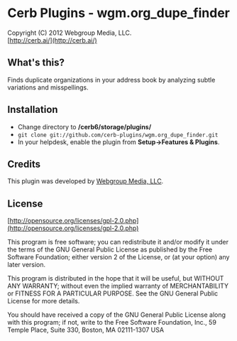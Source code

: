 Cerb Plugins - wgm.org_dupe_finder
===========================================
Copyright (C) 2012 Webgroup Media, LLC.  
[http://cerb.ai/](http://cerb.ai/)  

What's this?
------------
Finds duplicate organizations in your address book by analyzing subtle variations and misspellings.

Installation
------------
* Change directory to **/cerb6/storage/plugins/**
* `git clone git://github.com/cerb-plugins/wgm.org_dupe_finder.git`
* In your helpdesk, enable the plugin from **Setup->Features & Plugins**.

Credits
-------
This plugin was developed by [Webgroup Media, LLC](https://cerb.ai/).

License
-------

[http://opensource.org/licenses/gpl-2.0.php](http://opensource.org/licenses/gpl-2.0.php)  

This program is free software; you can redistribute it and/or modify it under the terms of the GNU General Public License as published by the Free Software Foundation; either version 2 of the License, or (at your option) any later version.

This program is distributed in the hope that it will be useful, but WITHOUT ANY WARRANTY; without even the implied warranty of MERCHANTABILITY or FITNESS FOR A PARTICULAR PURPOSE. See the GNU General Public License for more details.

You should have received a copy of the GNU General Public License along with this program; if not, write to the Free Software Foundation, Inc., 59 Temple Place, Suite 330, Boston, MA 02111-1307 USA
